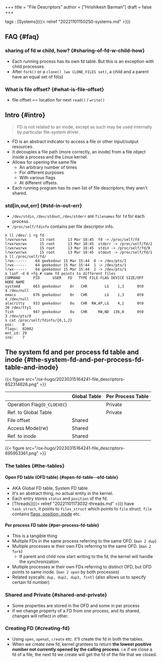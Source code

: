 +++
title = "File Descriptors"
author = ["Hrishikesh Barman"]
draft = false
+++

tags
: [Systems]({{< relref "20221101150250-systems.md" >}})


## FAQ {#faq}


### sharing of fd w child, how? {#sharing-of-fd-w-child-how}

-   Each running process has its own fd table. But this is an exception with child processes.
-   After `fork()` or a `clone() (wo CLONE_FILES set)`, a child and a parent have an equal set of fd(s)


### What is file offset? {#what-is-file-offset}

-   file offset == location for next `read()` / `write()`


## Intro {#intro}

<div class="warning small-text">

> FD is not related to an inode, except as such may be used internally by particular file-system driver.
</div>

-   FD is an abstract indicator to access a file or other input/output resources.
-   It decouples a file path (more correctly, an inode) from a file object inside a process and the Linux kernel.
-   Allows for opening the same file
    -   An arbitrary number of times
    -   For different purposes
    -   With various flags
    -   At different offsets.
-   Each running program has its own list of file descriptors; they aren't shared.


### std[in,out,err] {#std-in-out-err}

-   `/dev/stdin`, `/dev/stdout`, `/dev/stderr` are `filenames` for `fd` for each process.
-   `/proc/self/fdinfo` contains per file descriptor info.

<!--listend-->

```shell
λ ll /dev/ | rg fd
lrwxrwxrwx      13 root      13 Mar 18:45  fd -> /proc/self/fd
lrwxrwxrwx      15 root      13 Mar 18:45  stderr -> /proc/self/fd/2
lrwxrwxrwx      15 root      13 Mar 18:45  stdin -> /proc/self/fd/0
lrwxrwxrwx      15 root      13 Mar 18:45  stdout -> /proc/self/fd/1
λ ll /proc/self/fd/
lrwx------    64 geekodour 15 Mar 15:44  0 -> /dev/pts/1
lrwx------    64 geekodour 15 Mar 15:44  1 -> /dev/pts/1
lrwx------    64 geekodour 15 Mar 15:44  2 -> /dev/pts/1
λ lsof -d 0 +fg # same fd points to different files
COMMAND      PID      USER   FD   TYPE FILE-FLAG DEVICE SIZE/OFF    NODE NAME
systemd      663 geekodour    0r   CHR        LG    1,3      0t0       4 /dev/null
emacs        676 geekodour    0r   CHR        LG    1,3      0t0       4 /dev/null
alacritty    933 geekodour    0u   CHR  RW,AP,LG    4,1      0t0      20 /dev/tty1
fish         947 geekodour    0u   CHR     RW,ND  136,0      0t0       3 /dev/pts/0
λ cat /proc/self/fdinfo/{0,1,2}
pos:    0
flags:  02002
mnt_id: 29
ino:    7
```


## The system fd and per process fd table and inode {#the-system-fd-and-per-process-fd-table-and-inode}

{{< figure src="/ox-hugo/20230315164241-file_descriptors-652314626.png" >}}

|                             | Global Table | Per Process Table |
|-----------------------------|--------------|-------------------|
| Operation Flag(`O_CLOEXEC`) |              | Private           |
| Ref. to Global Table        |              | Private           |
| File offset                 | Shared       |                   |
| Access Mode(rw)             | Shared       |                   |
| Ref. to inode               | Shared       |                   |

{{< figure src="/ox-hugo/20230315164241-file_descriptors-695953361.png" >}}


### The tables {#the-tables}


#### Open FD table (OFD table) {#open-fd-table--ofd-table}

-   AKA Global FD table, System FD table
-   It's an abstract thing, no actual entity in the kernel.
-   Each entry stores `status` and `position` of the fd.
-   [Threads]({{< relref "20221101173032-threads.md" >}}) have `task_struct`, it points to `files_struct` which points to `file` struct. `file` contains [flags, position, inode](https://elixir.bootlin.com/linux/v5.18.10/source/include/linux/fs.h#L932) etc.


#### Per process FD table {#per-process-fd-table}

-   This is a tangible thing
-   Multiple FDs in the same process referring to the same OFD. (`man 2 dup`)
-   Multiple processes w their own FDs referring to the same OFD. (`man 2 fork`)
    -   If parent and child now start writing to the fd, the kernel will handle the synchronization
-   Multiple processes w their own FDs referring to distinct OFD, but OFD points to same inode. (`man 2 open` by both processes)
-   Related syscalls: `dup, dup2, dup3, fcntl` (also allows us to specify certain fd number)


### Shared and Private {#shared-and-private}

-   Some properties are stored in the OFD and some in per process
-   If we change property of a FD from one process, and its shared, changes will reflect in other.


### Creating FD {#creating-fd}

-   Using `open`, `openat`, `create` etc. it'll create the fd in both the tables.
-   When we create new fd, kernel grantees to return **the lowest positive number not currently opened by the calling process**. i.e if we close a fd of a file, the next fd we create will get the fd of the file that we closed.
